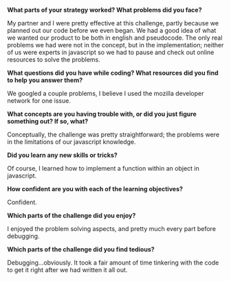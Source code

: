 **What parts of your strategy worked? What problems did you face?**

My partner and I were pretty effective at this challenge, partly because we planned out our code before we even began. We had a good idea of what we wanted our product to be both in english and pseudocode. The only real problems we had were not in the concept, but in the implementation; neither of us were experts in javascript so we had to pause and check out online resources to solve the problems.

**What questions did you have while coding? What resources did you find to help you answer them?**

We googled a couple problems, I believe I used the mozilla developer network for one issue.

**What concepts are you having trouble with, or did you just figure something out? If so, what?**

Conceptually, the challenge was pretty straightforward; the problems were in the limitations of our javascript knowledge.

**Did you learn any new skills or tricks?**

Of course, I learned how to implement a function within an object in javascript.

**How confident are you with each of the learning objectives?**

Confident.

**Which parts of the challenge did you enjoy?**

I enjoyed the problem solving aspects, and pretty much every part before debugging.

**Which parts of the challenge did you find tedious?**

Debugging...obviously. It took a fair amount of time tinkering with the code to get it right after we had written it all out.

